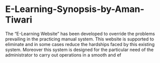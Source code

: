 # E-Learning-Synopsis-by-Aman-Tiwari
The “E-Learning Website” has been developed to override the problems prevailing in the practicing manual system. This website is supported to eliminate and in some cases reduce the hardships faced by this existing system. Moreover this system is designed for the particular need of the administrator to carry out operations in a smooth and ef
